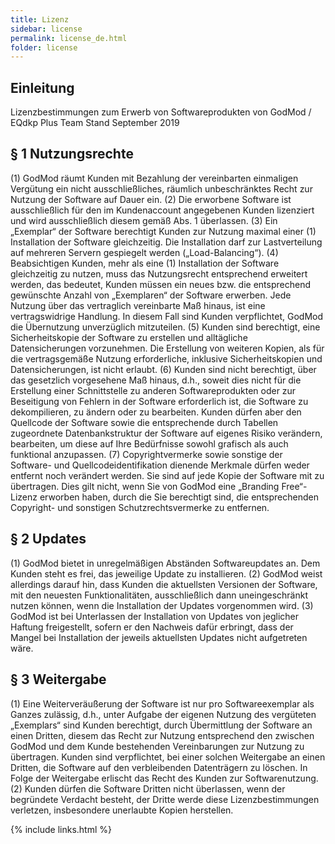 ```yaml
---
title: Lizenz
sidebar: license
permalink: license_de.html
folder: license
---
```


## Einleitung

Lizenzbestimmungen zum Erwerb von Softwareprodukten von GodMod / EQdkp Plus Team
Stand September 2019


## § 1 Nutzungsrechte

(1) GodMod räumt Kunden mit Bezahlung der vereinbarten einmaligen Vergütung ein nicht ausschließliches, räumlich unbeschränktes Recht zur Nutzung der Software auf Dauer ein.
(2) Die erworbene Software ist ausschließlich für den im Kundenaccount angegebenen Kunden lizenziert und wird ausschließlich diesem gemäß Abs. 1 überlassen.
(3) Ein „Exemplar“ der Software berechtigt Kunden zur Nutzung maximal einer (1) Installation der Software gleichzeitig. Die Installation darf zur Lastverteilung auf mehreren Servern gespiegelt werden („Load-Balancing“).
(4) Beabsichtigen Kunden, mehr als eine (1) Installation der Software gleichzeitig zu nutzen, muss das Nutzungsrecht entsprechend erweitert werden, das bedeutet, Kunden müssen ein neues bzw. die entsprechend gewünschte Anzahl von „Exemplaren“ der Software erwerben. Jede Nutzung über das vertraglich vereinbarte Maß hinaus, ist eine vertragswidrige Handlung. In diesem Fall sind Kunden verpflichtet, GodMod die Übernutzung unverzüglich mitzuteilen.
(5) Kunden sind berechtigt, eine Sicherheitskopie der Software zu erstellen und alltägliche Datensicherungen vorzunehmen. Die Erstellung von weiteren Kopien, als für die vertragsgemäße Nutzung erforderliche, inklusive Sicherheitskopien und Datensicherungen, ist nicht erlaubt.
(6) Kunden sind nicht berechtigt, über das gesetzlich vorgesehene Maß hinaus, d.h., soweit dies nicht für die Erstellung einer Schnittstelle zu anderen Softwareprodukten oder zur Beseitigung von Fehlern in der Software erforderlich ist, die Software zu dekompilieren, zu ändern oder zu bearbeiten. Kunden dürfen aber den Quellcode der Software sowie die entsprechende durch Tabellen zugeordnete Datenbankstruktur der Software auf eigenes Risiko verändern, bearbeiten, um diese auf Ihre Bedürfnisse sowohl grafisch als auch funktional anzupassen.
(7) Copyrightvermerke sowie sonstige der Software- und Quellcodeidentifikation dienende Merkmale dürfen weder entfernt noch verändert werden. Sie sind auf jede Kopie der Software mit zu übertragen. Dies gilt nicht, wenn Sie von GodMod eine „Branding Free“-Lizenz erworben haben, durch die Sie berechtigt sind, die entsprechenden Copyright- und sonstigen Schutzrechtsvermerke zu entfernen.

## § 2 Updates
(1) GodMod bietet in unregelmäßigen Abständen Softwareupdates an. Dem Kunden steht es frei, das jeweilige Update zu installieren.
(2) GodMod weist allerdings darauf hin, dass Kunden die aktuellsten Versionen der Software, mit den neuesten Funktionalitäten, ausschließlich dann uneingeschränkt nutzen können, wenn die Installation der Updates vorgenommen wird.
(3) GodMod ist bei Unterlassen der Installation von Updates von jeglicher Haftung freigestellt, sofern er den Nachweis dafür erbringt, dass der Mangel bei Installation der jeweils aktuellsten Updates nicht aufgetreten wäre.

## § 3 Weitergabe
(1) Eine Weiterveräußerung der Software ist nur pro Softwareexemplar als Ganzes zulässig, d.h., unter Aufgabe der eigenen Nutzung des vergüteten „Exemplars“ sind Kunden berechtigt, durch Übermittlung der Software an einen Dritten, diesem das Recht zur Nutzung entsprechend den zwischen GodMod und dem Kunde bestehenden Vereinbarungen zur Nutzung zu übertragen. Kunden sind verpflichtet, bei einer solchen Weitergabe an einen Dritten, die Software auf den verbleibenden Datenträgern zu löschen. In Folge der Weitergabe erlischt das Recht des Kunden zur Softwarenutzung.
(2) Kunden dürfen die Software Dritten nicht überlassen, wenn der begründete Verdacht besteht, der Dritte werde diese Lizenzbestimmungen verletzen, insbesondere unerlaubte Kopien herstellen.

{% include links.html %}
